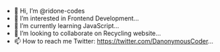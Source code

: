 - 👋 Hi, I’m @ridone-codes
- 👀 I’m interested in Frontend Development...
- 🌱 I’m currently learning JavaScript...
- 💞️ I’m looking to collaborate on Recycling website...
- 📫 How to reach me Twitter: https://twitter.com/DanonymousCoder...

<!---
ridone-codes/ridone-codes is a ✨ special ✨ repository because its `README.md` (this file) appears on your GitHub profile.
You can click the Preview link to take a look at your changes.
--->
